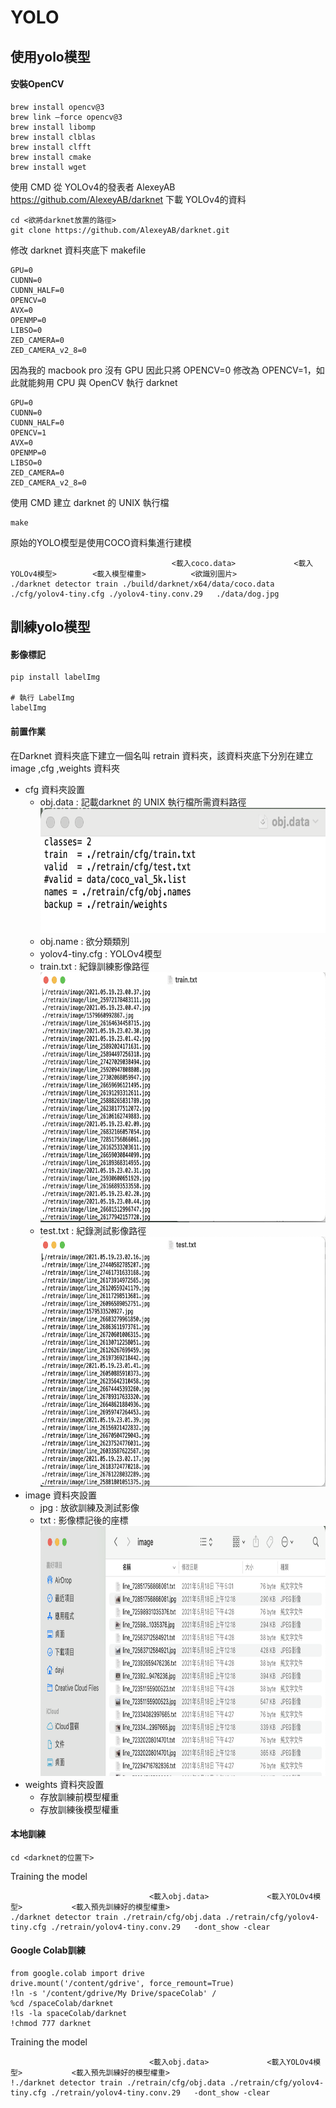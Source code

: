 # YOLO
<H2>使用yolo模型</h2>
  

<h4>安裝OpenCV</h4>

```
brew install opencv@3
brew link –force opencv@3
brew install libomp
brew install clblas
brew install clfft
brew install cmake
brew install wget
```

使用 CMD 從 YOLOv4的發表者 AlexeyAB  https://github.com/AlexeyAB/darknet 下載 YOLOv4的資料
```
cd <欲將darknet放置的路徑>
git clone https://github.com/AlexeyAB/darknet.git
``` 

修改 darknet 資料夾底下  makefile

```
GPU=0
CUDNN=0
CUDNN_HALF=0
OPENCV=0
AVX=0
OPENMP=0
LIBSO=0
ZED_CAMERA=0
ZED_CAMERA_v2_8=0
```
因為我的 macbook pro 沒有 GPU 因此只將 OPENCV=0 修改為 OPENCV=1，如此就能夠用 CPU 與 OpenCV 執行 darknet
```
GPU=0
CUDNN=0
CUDNN_HALF=0
OPENCV=1
AVX=0
OPENMP=0
LIBSO=0
ZED_CAMERA=0
ZED_CAMERA_v2_8=0
```

使用 CMD 建立 darknet 的 UNIX 執行檔

```
make
```


原始的YOLO模型是使用COCO資料集進行建模
```
                                    <載入coco.data>             <載入YOLOv4模型>        <載入模型權重>          <欲識別圖片>
./darknet detector train ./build/darknet/x64/data/coco.data ./cfg/yolov4-tiny.cfg ./yolov4-tiny.conv.29   ./data/dog.jpg
```

<H2>訓練yolo模型</h2>

<h4>影像標記</h4>

```
pip install labelImg

# 執行 LabelImg
labelImg
```

<h4>前置作業</H4>

在Darknet 資料夾底下建立一個名叫 retrain 資料夾，該資料夾底下分別在建立 image ,cfg ,weights 資料夾

* cfg 資料夾設置
  * obj.data : 記載darknet 的 UNIX 執行檔所需資料路徑 \
  <img src=https://github.com/DaYi-TW/YOLO/blob/main/picture/obj.data.png alt="drawing" height="200px" ></img>
  * obj.name : 欲分類類別
  * yolov4-tiny.cfg : YOLOv4模型
  * train.txt : 紀錄訓練影像路徑 \
  <img src=https://github.com/DaYi-TW/YOLO/blob/main/picture/train.png alt="drawing" height="400px" ></img>
  * test.txt : 紀錄測試影像路徑 \
  <img src=https://github.com/DaYi-TW/YOLO/blob/main/picture/test.png alt="drawing" height="400px" ></img>
* image 資料夾設置
  * jpg : 放欲訓練及測試影像
  * txt : 影像標記後的座標 \
  <img src=https://github.com/DaYi-TW/YOLO/blob/main/picture/image.png alt="drawing" height="400px" ></img>
* weights 資料夾設置
  * 存放訓練前模型權重
  * 存放訓練後模型權重

<h4>本地訓練</H4>

```
cd <darknet的位置下>
```
Training the model
```
                               <載入obj.data>             <載入YOLOv4模型>           <載入預先訓練好的模型權重>          
./darknet detector train ./retrain/cfg/obj.data ./retrain/cfg/yolov4-tiny.cfg ./retrain/yolov4-tiny.conv.29   -dont_show -clear
```
<h4>Google Colab訓練</H4>



```
from google.colab import drive
drive.mount('/content/gdrive', force_remount=True)
!ln -s '/content/gdrive/My Drive/spaceColab' /
%cd /spaceColab/darknet
!ls -la spaceColab/darknet
!chmod 777 darknet
```

Training the model
```
                               <載入obj.data>             <載入YOLOv4模型>           <載入預先訓練好的模型權重>          
!./darknet detector train ./retrain/cfg/obj.data ./retrain/cfg/yolov4-tiny.cfg ./retrain/yolov4-tiny.conv.29   -dont_show -clear
```
